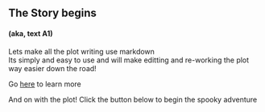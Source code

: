 ## The Story begins  
#### (aka, text A1)

Lets make all the plot writing use markdown  
Its simply and easy to use and will make editting and re-working the plot way easier down the road!  

Go [here](https://www.markdownguide.org/basic-syntax/) to learn more  

And on with the plot! Click the button below to begin the spooky adventure